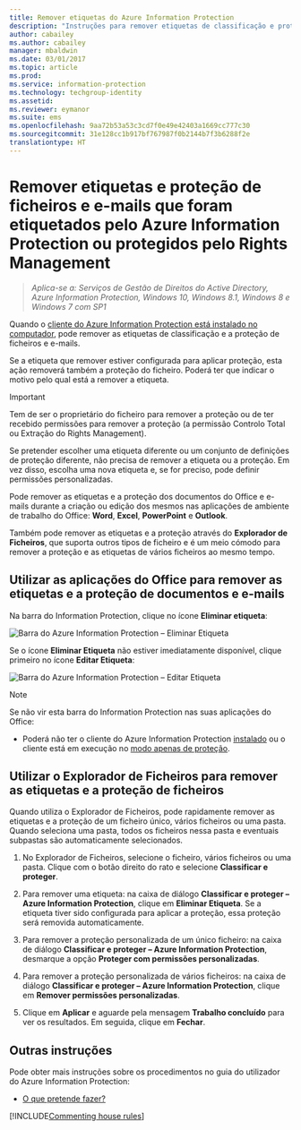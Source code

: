 ```yaml
---
title: Remover etiquetas do Azure Information Protection
description: "Instruções para remover etiquetas de classificação e proteção de ficheiros que foram etiquetados pelo Azure Information Protection ou protegidos pelo Rights Management."
author: cabailey
ms.author: cabailey
manager: mbaldwin
ms.date: 03/01/2017
ms.topic: article
ms.prod: 
ms.service: information-protection
ms.technology: techgroup-identity
ms.assetid: 
ms.reviewer: eymanor
ms.suite: ems
ms.openlocfilehash: 9aa72b53a53c3cd7f0e49e42403a1669cc777c30
ms.sourcegitcommit: 31e128cc1b917bf767987f0b2144b7f3b6288f2e
translationtype: HT
---
```

# <a name="remove-labels-and-protection-from-files-and-emails-that-have-been-labeled-by-azure-information-protection-or-protected-by-rights-management"></a>Remover etiquetas e proteção de ficheiros e e-mails que foram etiquetados pelo Azure Information Protection ou protegidos pelo Rights Management

>*Aplica-se a: Serviços de Gestão de Direitos do Active Directory, Azure Information Protection, Windows 10, Windows 8.1, Windows 8 e Windows 7 com SP1*

Quando o [cliente do Azure Information Protection está instalado no computador](install-client-app.md), pode remover as etiquetas de classificação e a proteção de ficheiros e e-mails.

Se a etiqueta que remover estiver configurada para aplicar proteção, esta ação removerá também a proteção do ficheiro. Poderá ter que indicar o motivo pelo qual está a remover a etiqueta.

> [!IMPORTANT]
> Tem de ser o proprietário do ficheiro para remover a proteção ou de ter recebido permissões para remover a proteção (a permissão Controlo Total ou Extração do Rights Management).

Se pretender escolher uma etiqueta diferente ou um conjunto de definições de proteção diferente, não precisa de remover a etiqueta ou a proteção. Em vez disso, escolha uma nova etiqueta e, se for preciso, pode definir permissões personalizadas. 

Pode remover as etiquetas e a proteção dos documentos do Office e e-mails durante a criação ou edição dos mesmos nas aplicações de ambiente de trabalho do Office: **Word**, **Excel**, **PowerPoint** e **Outlook**. 

Também pode remover as etiquetas e a proteção através do **Explorador de Ficheiros**, que suporta outros tipos de ficheiro e é um meio cómodo para remover a proteção e as etiquetas de vários ficheiros ao mesmo tempo.

## <a name="using-office-apps-to-remove-labels-and-protection-from-documents-and-emails"></a>Utilizar as aplicações do Office para remover as etiquetas e a proteção de documentos e e-mails

Na barra do Information Protection, clique no ícone **Eliminar etiqueta**:

![Barra do Azure Information Protection – Eliminar Etiqueta](../media/delete-label.png)

Se o ícone **Eliminar Etiqueta** não estiver imediatamente disponível, clique primeiro no ícone **Editar Etiqueta**:

![Barra do Azure Information Protection – Editar Etiqueta](../media/edit-label.png)

> [!NOTE]
> Se não vir esta barra do Information Protection nas suas aplicações do Office:
> 
> - Poderá não ter o cliente do Azure Information Protection [instalado](install-client-app.md) ou o cliente está em execução no [modo apenas de proteção](client-protection-only-mode.md).

## <a name="using-file-explorer-to-remove-labels-and-protection-from-files"></a>Utilizar o Explorador de Ficheiros para remover as etiquetas e a proteção de ficheiros

Quando utiliza o Explorador de Ficheiros, pode rapidamente remover as etiquetas e a proteção de um ficheiro único, vários ficheiros ou uma pasta. Quando seleciona uma pasta, todos os ficheiros nessa pasta e eventuais subpastas são automaticamente selecionados. 

1.  No Explorador de Ficheiros, selecione o ficheiro, vários ficheiros ou uma pasta. Clique com o botão direito do rato e selecione **Classificar e proteger**.

2. Para remover uma etiqueta: na caixa de diálogo **Classificar e proteger – Azure Information Protection**, clique em **Eliminar Etiqueta**. Se a etiqueta tiver sido configurada para aplicar a proteção, essa proteção será removida automaticamente.

3. Para remover a proteção personalizada de um único ficheiro: na caixa de diálogo **Classificar e proteger – Azure Information Protection**, desmarque a opção **Proteger com permissões personalizadas**.
    
4. Para remover a proteção personalizada de vários ficheiros: na caixa de diálogo **Classificar e proteger – Azure Information Protection**, clique em **Remover permissões personalizadas**.

5. Clique em **Aplicar** e aguarde pela mensagem **Trabalho concluído** para ver os resultados. Em seguida, clique em **Fechar**.


## <a name="other-instructions"></a>Outras instruções
Pode obter mais instruções sobre os procedimentos no guia do utilizador do Azure Information Protection:

- [O que pretende fazer?](client-user-guide.md#what-do-you-want-to-do)


[!INCLUDE[Commenting house rules](../includes/houserules.md)]